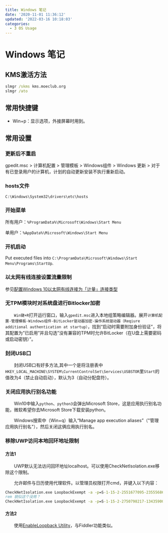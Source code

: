 ```yaml
---
title: Windows 笔记
date: '2020-11-01 11:36:12'
updated: '2022-03-16 10:18:03'
categories:
  - 3 OS Usage
---
```

# Windows 笔记

## KMS激活方法

```cmd
slmgr /skms kms.moeclub.org
slmgr /ato
```

## 常用快捷键

- Win+p：显示选项，外接屏幕时用到。

## 常用设置

### 更新后不重启

gpedit.msc > 计算机配置 > 管理模板 > Windows组件 > Windows 更新 > 对于有已登录用户的计算机，计划的自动更新安装不执行重新启动。

### hosts文件

`C:\Windows\System32\drivers\etc\hosts`

### 开始菜单

所有用户：`%ProgramData%\Microsoft\Windows\Start Menu`

单用户：`%AppData%\Microsoft\Windows\Start Menu`

### 开机启动

Put executed files into `C:\ProgramData\Microsoft\Windows\Start Menu\Programs\StartUp`.

### 以太网有线连接设置流量限制

参见[配置Windows 10以太网有线连接为「计量」连接类型](https://www.sysgeek.cn/windows-10-set-ethernet-connection-metered/)

### 无TPM模块时对系统盘进行Bitlocker加密

　　`Win键+R`打开运行窗口，输入`gpedit.msc`进入本地组策略编辑器。展开`计算机配置-管理模板-Windows组件-BitLocker驱动器加密-操作系统驱动器（Reqiure additional authentication at startup）`，找到“启动时需要附加身份验证”，将其配置为”已启用”并且勾选”没有兼容的TPM时允许BitLocker（在U盘上需要密码或启动密钥）”。

### 封闭USB口

　　封闭USB口有好多方法,其中一个是将注册表中`HKEY_LOCAL_MACHINE\SYSTEM\CurrentControlSet\Services\USBSTOR`里`Start`的值改为4（禁止自动启动），默认为3（自动分配盘符）。

### 关闭应用执行别名功能

　　Win10中输入`python`、`python3`会弹出Microsoft Store，这是应用执行别名功能，微软希望你去Microsoft Store下载安装python。

　　Windows搜索中（Win+q）输入“Manage app execution aliases”（"管理应用执行别名"），然后关闭这俩应用执行别名。

### 移除UWP访问本地回环地址限制

#### 方法1

　　UWP默认无法访问回环地址localhost。可以使用CheckNetIsolation.exe移除这个限制。

　　允许邮件与日历使用代理软件。以管理员权限打开cmd，并键入以下内容：

```cmd
CheckNetIsolation.exe LoopbackExempt -a -p=S-1-15-2-2551677095-2355568638-4209445997-2436930744-3692183382-387691378-1866284433
rem 貌似这个没用？
CheckNetIsolation.exe LoopbackExempt -a -p=S-1-15-2-2750798217-1343590035-1234819260-1030354384-3318145141-3720257911-3461195215
```

#### 方法2

　　使用[EnableLoopback Utility](http://www.apprcn.com/enableloopback-utility.html)，与Fiddler功能类似。

